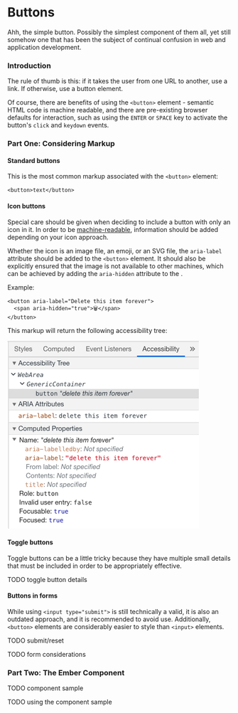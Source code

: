 # Buttons

Ahh, the simple button. Possibly the simplest component of them all, yet still somehow one that has been the subject of continual confusion in web and application development.

### Introduction

The rule of thumb is this: if it takes the user from one URL to another, use a link. If otherwise, use a button element. 

Of course, there are benefits of using the `<button>` element - semantic HTML code is machine readable, and there are pre-existing browser defaults for interaction, such as using the `ENTER` or `SPACE` key to activate the button's `click` and `keydown` events.  

### Part One: Considering Markup

#### Standard buttons

This is the most common markup associated with the `<button>` element: 

```markup
<button>text</button>
```

#### Icon buttons

Special care should be given when deciding to include a button with only an icon in it. In order to be [machine-readable](../../general-considerations/machine-readable-code.md), information should be added depending on your icon approach. 

Whether the icon is an image file, an emoji, or an SVG file, the `aria-label` attribute should be added to the `<button>` element. It should also be explicitly ensured that the image is not available to other machines, which can be achieved by adding the `aria-hidden` attribute to the . 

Example:  

```markup
<button aria-label="Delete this item forever">
  <span aria-hidden="true">🗑</span>
</button>
```

This markup will return the following accessibility tree: 

![Chrome DevTools Accessibility Tree](../../.gitbook/assets/image%20%281%29.png)



#### Toggle buttons

Toggle buttons can be a little tricky because they have multiple small details that must be included in order to be appropriately effective. 

TODO toggle button details

#### Buttons in forms

While using `<input type="submit">` is still technically a valid, it is also an outdated approach, and it is recommended to avoid use. Additionally, `<button>` elements are considerably easier to style than `<input>` elements. 

TODO submit/reset

TODO form considerations

### Part Two: The Ember Component  

TODO component sample

TODO using the component sample



